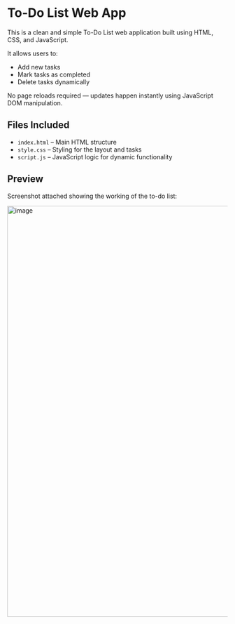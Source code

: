 # To-Do List Web App

This is a clean and simple To-Do List web application built using HTML, CSS, and JavaScript.

It allows users to:
- Add new tasks
- Mark tasks as completed
- Delete tasks dynamically

No page reloads required — updates happen instantly using JavaScript DOM manipulation.

## Files Included

- `index.html` – Main HTML structure  
- `style.css` – Styling for the layout and tasks  
- `script.js` – JavaScript logic for dynamic functionality 


## Preview

Screenshot attached showing the working of the to-do list:

<img width="937" alt="image" src="https://github.com/user-attachments/assets/015efab6-5ccc-4455-b6d9-cd6c1c5c8d48" />


